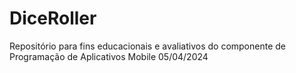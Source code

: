 # DiceRoller
Repositório para fins educacionais e avaliativos do componente de Programação de Aplicativos Mobile 05/04/2024
